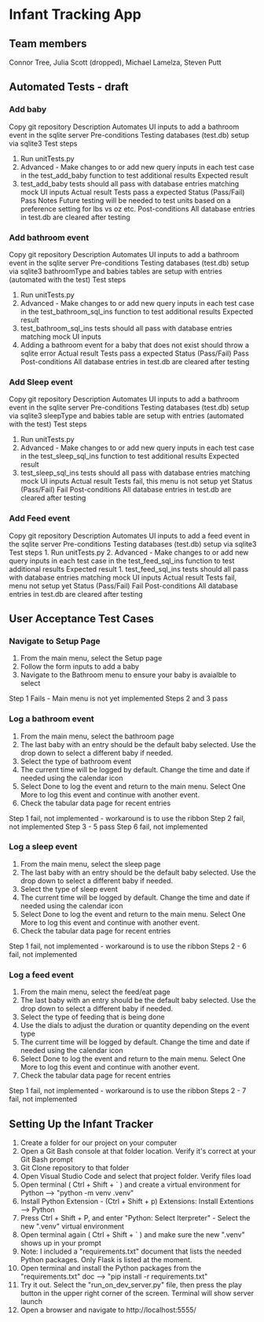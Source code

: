# Infant Tracking App
## Team members
Connor Tree, Julia Scott (dropped), Michael Lamelza, Steven Putt

## Automated Tests - draft
### Add baby
Copy git repository
Description
    Automates UI inputs to add a bathroom event in the sqlite server
Pre-conditions
    Testing databases (test.db) setup via sqlite3
Test steps
1. Run unitTests.py
2. Advanced - Make changes to or add new query inputs in each test case in the test_add_baby function to test additional results
Expected result
1. test_add_baby tests should all pass with database entries matching mock UI inputs 
Actual result
    Tests pass a expected
Status (Pass/Fail)
    Pass
Notes
    Future testing will be needed to test units based on a preference setting for lbs vs oz etc.
Post-conditions
    All database entries in test.db are cleared after testing

### Add bathroom event
Copy git repository
Description
    Automates UI inputs to add a bathroom event in the sqlite server
Pre-conditions
    Testing databases (test.db) setup via sqlite3
    bathroomType and babies tables are setup with entries (automated with the test)
Test steps
1. Run unitTests.py
2. Advanced - Make changes to or add new query inputs in each test case in the test_bathroom_sql_ins function to test additional results
Expected result
1. test_bathroom_sql_ins tests should all pass with database entries matching mock UI inputs
2. Adding a bathroom event for a baby that does not exist should throw a sqlite error 
Actual result
    Tests pass a expected
Status (Pass/Fail)
    Pass
Post-conditions
    All database entries in test.db are cleared after testing

### Add Sleep event
Copy git repository
Description
    Automates UI inputs to add a bathroom event in the sqlite server
Pre-conditions
    Testing databases (test.db) setup via sqlite3
    sleepType and babies table are setup with entries (automated with the test)
Test steps
1. Run unitTests.py
2. Advanced - Make changes to or add new query inputs in each test case in the test_sleep_sql_ins function to test additional results
Expected result
1. test_sleep_sql_ins tests should all pass with database entries matching mock UI inputs 
Actual result
    Tests fail, this menu is not setup yet
Status (Pass/Fail)
    Fail
Post-conditions
    All database entries in test.db are cleared after testing

### Add Feed event
Copy git repository
Description
    Automates UI inputs to add a feed event in the sqlite server
Pre-conditions
    Testing databases (test.db) setup via sqlite3
Test steps
    1. Run unitTests.py
    2. Advanced - Make changes to or add new query inputs in each test case in the test_feed_sql_ins function to test additional results
Expected result
    1. test_feed_sql_ins tests should all pass with database entries matching mock UI inputs 
Actual result
    Tests fail, menu not setup yet
Status (Pass/Fail)
    Fail
Post-conditions
    All database entries in test.db are cleared after testing

## User Acceptance Test Cases
### Navigate to Setup Page
1. From the main menu, select the Setup page
2. Follow the form inputs to add a baby
3. Navigate to the Bathroom menu to ensure your baby is avaialble to select

Step 1 Fails - Main menu is not yet implemented
Steps 2 and 3 pass

### Log a bathroom event
1. From the main menu, select the bathroom page
2. The last baby with an entry should be the default baby selected. Use the drop down to select a different baby if needed.
3. Select the type of bathroom event
4. The current time will be logged by default. Change the time and date if needed using the calendar icon
5. Select Done to log the event and return to the main menu. Select One More to log this event and continue with another event.
6. Check the tabular data page for recent entries
 
Step 1 fail, not implemented - workaround is to use the ribbon
Step 2 fail, not implemented
Step 3 - 5 pass
Step 6 fail, not implemented

### Log a sleep event
1. From the main menu, select the sleep page
2. The last baby with an entry should be the default baby selected. Use the drop down to select a different baby if needed.
3. Select the type of sleep event
4. The current time will be logged by default. Change the time and date if needed using the calendar icon
5. Select Done to log the event and return to the main menu. Select One More to log this event and continue with another event.
6. Check the tabular data page for recent entries
 
Step 1 fail, not implemented - workaround is to use the ribbon
Steps 2 - 6 fail, not implemented

### Log a feed event
1. From the main menu, select the feed/eat page
2. The last baby with an entry should be the default baby selected. Use the drop down to select a different baby if needed.
3. Select the type of feeding that is being done
4. Use the dials to adjust the duration or quantity depending on the event type
5. The current time will be logged by default. Change the time and date if needed using the calendar icon
5. Select Done to log the event and return to the main menu. Select One More to log this event and continue with another event.
7. Check the tabular data page for recent entries
 
Step 1 fail, not implemented - workaround is to use the ribbon
Steps 2 - 7 fail, not implemented

## Setting Up the Infant Tracker
1. Create a folder for our project on your computer
2. Open a Git Bash console at that folder location. Verify it's correct at your Git Bash prompt
3. Git Clone repository to that folder
4. Open Visual Studio Code and select that project folder. Verify files load
5. Open terminal ( Ctrl + Shift + ` ) and create a virtual environment for Python --> "python -m venv .venv"
6. Install Python Extension - (Ctrl + Shift + p) Extensions: Install Extentions --> Python
7. Press Ctrl + Shift + P, and enter "Python: Select Iterpreter" - Select the new ".venv" virtual environment
8. Open terminal again ( Ctrl + Shift + ` ) and make sure the new ".venv" shows up in your prompt
9. Note: I included a "requirements.txt" document that lists the needed Python packages. Only Flask is listed at the moment.
10. Open terminal and install the Python packages from the "requirements.txt" doc --> "pip install -r requirements.txt"
11. Try it out. Select the "run_on_dev_server.py" file, then press the play button in the upper right corner of the screen. Terminal will show server launch
12. Open a browser and navigate to http://localhost:5555/
